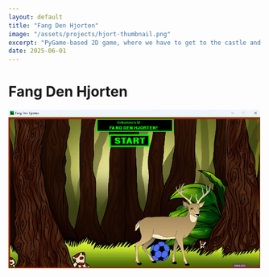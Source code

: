 ```yaml
---
layout: default
title: "Fang Den Hjorten"
image: "/assets/projects/hjort-thumbnail.png"
excerpt: "PyGame-based 2D game, where we have to get to the castle and defeat the deer by kicking balls at it."
date: 2025-06-01
---
```


# Fang Den Hjorten

<img src="/assets/projects/FangDenHjorten_Intro.png" alt="Alt text" width="500">
